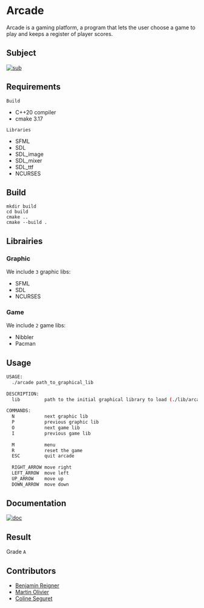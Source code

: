 # Arcade
Arcade is a gaming platform, a program that lets the user choose a game to play and keeps a register of player scores.

## Subject

[![sub](https://img.shields.io/badge/Subject-pdf-red.svg)](./subject.pdf)

## Requirements

`Build`
- C++20 compiler
- cmake 3.17

`Libraries`
- SFML
- SDL
- SDL_image
- SDL_mixer
- SDL_ttf
- NCURSES

## Build

```
mkdir build
cd build
cmake ..
cmake --build .
```

## Librairies
### Graphic
We include `3` graphic libs:   
- SFML
- SDL
- NCURSES   

### Game
We include `2` game libs:
- Nibbler
- Pacman  

## Usage
```bash
USAGE:
  ./arcade path_to_graphical_lib
  
DESCRIPTION:
  lib         path to the initial graphical library to load (./lib/arcade_lib_name.so)
  
COMMANDS:
  N           next graphic lib
  P           previous graphic lib
  O           next game lib
  I           previous game lib
  
  M           menu
  R           reset the game
  ESC         quit arcade
  
  RIGHT_ARROW move right
  LEFT_ARROW  move left
  UP_ARROW    move up
  DOWN_ARROW  move down
```

## Documentation

[![doc](https://img.shields.io/badge/Documentation-pdf-red.svg)](./doc/documentation.pdf)

## Result

Grade `A`

## Contributors

- [Benjamin Reigner](https://github.com/Breigner01)
- [Martin Olivier](https://github.com/tocola)
- [Coline Seguret](https://github.com/Cleopha)
